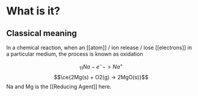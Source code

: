 # What is it?
## Classical meaning
In a chemical reaction, when an [[atom]] / ion release / lose [[electrons]] in a particular medium, the process is known as oxidation 

$$_{11}Na - e^- -> Na^+$$
$$\ce{2Mg(s) + O2(g) -> 2MgO(s)}$$
Na and Mg is the [[Reducing Agent]] here. 